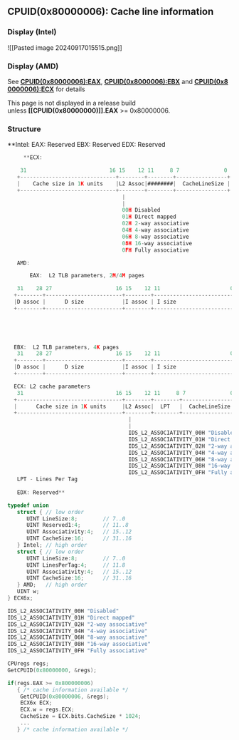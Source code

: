 ## CPUID(0x80000006): Cache line information
### Display (Intel)
![[Pasted image 20240917015515.png]]

### Display (AMD)

See **[CPUID(0x80000006):EAX](http://www.flounder.com/cpuid_explorer2.htm#CPUID(0x80000006):EAX)**, **[CPUID(0x8000006):EBX](http://www.flounder.com/cpuid_explorer2.htm#CPUID(0x80000006):EBX)** and **[CPUID(0x80000006):ECX](http://www.flounder.com/cpuid_explorer2.htm#CPUID(0x80000006):ECX)** for details

This page is not displayed in a release build unless **[[CPUID(0x80000000)]].EAX** >= 0x80000006.

### Structure

**Intel:
EAX: Reserved
EBX: Reserved
EDX: Reserved
```c
     **ECX:

    31                          16 15    12 11     8 7              0
   +------------------------------+--------+--------+----------------+
   |    Cache size in 1K units    |L2 Assoc|########|  CacheLineSize |
   +------------------------------+--------+--------+----------------+
                                    |
                                    |
                                    00H Disabled
                                    01H Direct mapped
                                    02H 2-way associative
                                    04H 4-way associative
                                    06H 8-way associative
                                    08H 16-way associative
                                    0FH Fully associative

   AMD:

       EAX:  L2 TLB parameters, 2M/4M pages

   31    28 27                    16 15    12 11                      0
  +--------+------------------------+--------+-------------------------+
  |D assoc |      D size            |I assoc | I size                  |
  +--------+------------------------+--------+-------------------------+

 

 

  EBX:  L2 TLB parameters, 4K pages
   31    28 27                    16 15    12 11                      0
  +--------+------------------------+--------+-------------------------+
  |D assoc |      D size            |I assoc | I size                  |
  +--------+------------------------+--------+-------------------------+

  ECX: L2 cache parameters
   31                             16 15    12 11     8 7              0
  +---------------------------------+--------+--------+----------------+
  |      Cache size in 1K units     |L2 Assoc|  LPT   |  CacheLineSize |
  +---------------------------------+--------+--------+----------------+
                                      |
                                      |
                                      IDS_L2_ASSOCIATIVITY_00H "Disabled"
                                      IDS_L2_ASSOCIATIVITY_01H "Direct mapped"
                                      IDS_L2_ASSOCIATIVITY_02H "2-way associative"
                                      IDS_L2_ASSOCIATIVITY_04H "4-way associative"
                                      IDS_L2_ASSOCIATIVITY_06H "8-way associative"
                                      IDS_L2_ASSOCIATIVITY_08H "16-way associative"
                                      IDS_L2_ASSOCIATIVITY_0FH "Fully associative"
   LPT - Lines Per Tag
  
   EDX: Reserved**
```

```c
typedef union
   struct { // low order
      UINT LineSize:8;        // 7..0
      UINT Reserved1:4;       // 11..8
      UINT Associativity:4;   // 15..12
      UINT CacheSize:16;      // 31..16
   } Intel; // high order
   struct { // low order
      UINT LineSize:8;        // 7..0
      UINT LinesPerTag:4;     // 11.8
      UINT Associativity:4;   // 15..12
      UINT CacheSize:16;      // 31..16
   } AMD;   // high order
   UINT w;
} ECX6x;
```

```c
IDS_L2_ASSOCIATIVITY_00H "Disabled"
IDS_L2_ASSOCIATIVITY_01H "Direct mapped"
IDS_L2_ASSOCIATIVITY_02H "2-way associative"
IDS_L2_ASSOCIATIVITY_04H "4-way associative"
IDS_L2_ASSOCIATIVITY_06H "8-way associative"
IDS_L2_ASSOCIATIVITY_08H "16-way associative"
IDS_L2_ASSOCIATIVITY_0FH "Fully associative"
```

```c
CPUregs regs;
GetCPUID(0x80000000, &regs);

if(regs.EAX >= 0x800000006)
   { /* cache information available */
    GetCPUID(0x80000006, &regs);
    ECX6x ECX;
    ECX.w = regs.ECX;
    CacheSize = ECX.bits.CacheSize * 1024;
    ...
   } /* cache information available */
```